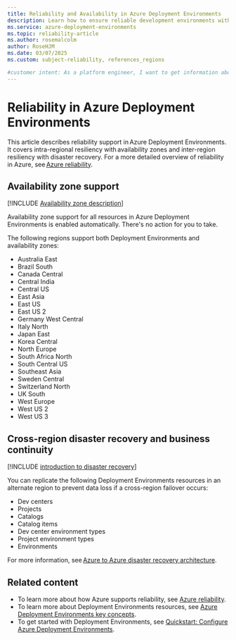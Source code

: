```yaml
---
title: Reliability and Availability in Azure Deployment Environments
description: Learn how to ensure reliable development environments with Azure Deployment Environments by using availability zones and cross-region disaster recovery.
ms.service: azure-deployment-environments
ms.topic: reliability-article
ms.author: rosemalcolm
author: RoseHJM
ms.date: 03/07/2025
ms.custom: subject-reliability, references_regions

#customer intent: As a platform engineer, I want to get information about reliability in Azure Deployment Environments so that I can improve the reliability of my workloads.
---
```


# Reliability in Azure Deployment Environments 

This article describes reliability support in Azure Deployment Environments. It covers intra-regional resiliency with availability zones and inter-region resiliency with disaster recovery. For a more detailed overview of reliability in Azure, see [Azure reliability](/azure/well-architected/resiliency/overview).

## Availability zone support 

[!INCLUDE [Availability zone description](../reliability/includes/reliability-availability-zone-description-include.md)]

Availability zone support for all resources in Azure Deployment Environments is enabled automatically. There's no action for you to take. 

The following regions support both Deployment Environments and availability zones:
- Australia East
- Brazil South
- Canada Central
- Central India
- Central US
- East Asia
- East US
- East US 2
- Germany West Central
- Italy North
- Japan East
- Korea Central
- North Europe
- South Africa North
- South Central US
- Southeast Asia
- Sweden Central
- Switzerland North
- UK South
- West Europe
- West US 2
- West US 3

## Cross-region disaster recovery and business continuity

[!INCLUDE [introduction to disaster recovery](../reliability/includes/reliability-disaster-recovery-description-include.md)]

You can replicate the following Deployment Environments resources in an alternate region to prevent data loss if a cross-region failover occurs:
 
- Dev centers
- Projects
- Catalogs
- Catalog items
- Dev center environment types
- Project environment types
- Environments

For more information, see [Azure to Azure disaster recovery architecture](../site-recovery/azure-to-azure-architecture.md). 

## Related content

- To learn more about how Azure supports reliability, see [Azure reliability](/azure/reliability). 
- To learn more about Deployment Environments resources, see [Azure Deployment Environments key concepts](../deployment-environments/concept-environments-key-concepts.md).
- To get started with Deployment Environments, see [Quickstart: Configure Azure Deployment Environments](../deployment-environments/quickstart-create-and-configure-devcenter.md).
